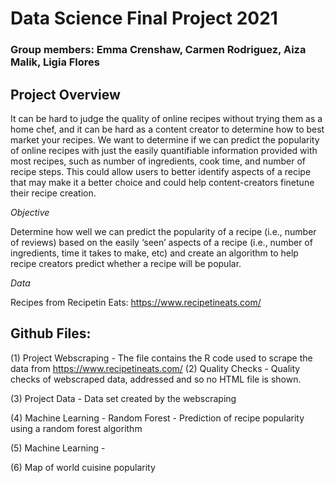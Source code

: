 # Data Science Final Project 2021
### Group members: Emma Crenshaw, Carmen Rodriguez, Aiza Malik, Ligia Flores



## Project Overview
It can be hard to judge the quality of online recipes without trying them as a home chef, and it can be hard as a content creator to determine how to best market your recipes. We want to determine if we can predict the popularity of online recipes with just the easily quantifiable information provided with most recipes, such as number of ingredients, cook time, and number of recipe steps. This could allow users to better identify aspects of a recipe that may make it a better choice and could help content-creators finetune their recipe creation.

_Objective_

Determine how well we can predict the popularity of a recipe (i.e., number of reviews) based on the easily ‘seen’ aspects of a recipe (i.e., number of ingredients, time it takes to make, etc) and create an algorithm to help recipe creators predict whether a recipe will be popular.

_Data_

Recipes from Recipetin Eats: https://www.recipetineats.com/


## Github Files:

  (1) Project Webscraping
      - The file contains the R code used to scrape the data from https://www.recipetineats.com/ 
  (2) Quality Checks 
      - Quality checks of webscraped data, addressed and so no HTML file is shown.
  
  (3) Project Data
      - Data set created by the webscraping
  
  (4) Machine Learning - Random Forest
      - Prediction of recipe popularity using a random forest algorithm
  
  (5) Machine Learning - 
  
  (6) Map of world cuisine popularity
  
  
